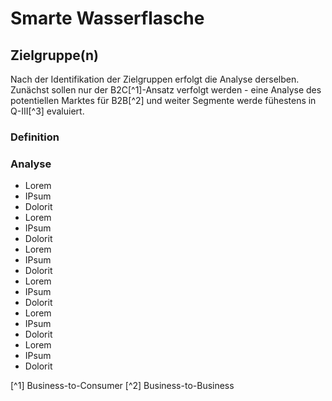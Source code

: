 # Smarte Wasserflasche 
##  

## Zielgruppe(n)
 Nach der Identifikation der Zielgruppen erfolgt die Analyse derselben.
 Zunächst sollen nur der B2C[^1]-Ansatz verfolgt werden - eine Analyse 
 des potentiellen Marktes für B2B[^2] und weiter Segmente werde fühestens 
 in Q-III[^3] evaluiert.

### Definition

### Analyse

- Lorem
- IPsum
- Dolorit
- Lorem
- IPsum
- Dolorit
- Lorem
- IPsum
- Dolorit
- Lorem
- IPsum
- Dolorit
- Lorem
- IPsum
- Dolorit
- Lorem
- IPsum
- Dolorit
 




[^1] Business-to-Consumer
[^2] Business-to-Business 